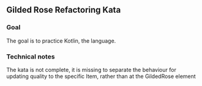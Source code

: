 ## Gilded Rose Refactoring Kata

### Goal

The goal is to practice Kotlin, the language.

### Technical notes

The kata is not complete, it is missing to separate the behaviour for updating quality to the specific Item, rather than at the GildedRose element

